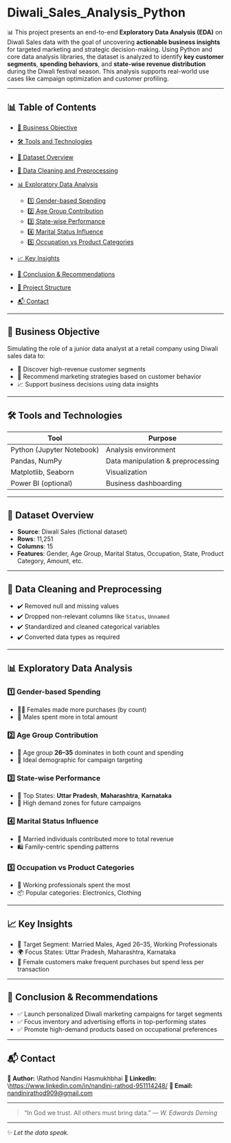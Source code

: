 # Diwali_Sales_Analysis_Python
📊 This project presents an end-to-end **Exploratory Data Analysis (EDA)** on Diwali Sales data with the goal of uncovering **actionable business insights** for targeted marketing and strategic decision-making. Using Python and core data analysis libraries, the dataset is analyzed to identify **key customer segments**, **spending behaviors**, and **state-wise revenue distribution** during the Diwali festival season. This analysis supports real-world use cases like campaign optimization and customer profiling.

---

## 📊 Table of Contents

* [🚀 Business Objective](#-business-objective)
* [🛠️ Tools and Technologies](#️-tools-and-technologies)
* [📂 Dataset Overview](#-dataset-overview)
* [🧹 Data Cleaning and Preprocessing](#-data-cleaning-and-preprocessing)
* [📊 Exploratory Data Analysis](#-exploratory-data-analysis)

  * [1️⃣ Gender-based Spending](#1-gender-based-spending)
  * [2️⃣ Age Group Contribution](#2-age-group-contribution)
  * [3️⃣ State-wise Performance](#3-state-wise-performance)
  * [4️⃣ Marital Status Influence](#4-marital-status-influence)
  * [5️⃣ Occupation vs Product Categories](#5-occupation-vs-product-categories)
* [📈 Key Insights](#-key-insights)
* [🔬 Conclusion & Recommendations](#-conclusion--recommendations)
* [📁 Project Structure](#-project-structure)
* [📬 Contact](#-contact)

---

## 🚀 Business Objective

Simulating the role of a junior data analyst at a retail company using Diwali sales data to:

* 🎯 Discover high-revenue customer segments
* 🧠 Recommend marketing strategies based on customer behavior
* 📈 Support business decisions using data insights

---

## 🛠️ Tools and Technologies

| Tool                      | Purpose                           |
| ------------------------- | --------------------------------- |
| Python (Jupyter Notebook) | Analysis environment              |
| Pandas, NumPy             | Data manipulation & preprocessing |
| Matplotlib, Seaborn       | Visualization                     |
| Power BI (optional)       | Business dashboarding             |

---

## 📂 Dataset Overview

* **Source**: Diwali Sales (fictional dataset)
* **Rows**: 11,251
* **Columns**: 15
* **Features**: Gender, Age Group, Marital Status, Occupation, State, Product Category, Amount, etc.

---

## 🧹 Data Cleaning and Preprocessing

* ✔️ Removed null and missing values
* ✔️ Dropped non-relevant columns like `Status`, `Unnamed`
* ✔️ Standardized and cleaned categorical variables
* ✔️ Converted data types as required

---

## 📊 Exploratory Data Analysis

### 1️⃣ Gender-based Spending

* 👩‍🦰 Females made more purchases (by count)
* 👨 Males spent more in total amount

### 2️⃣ Age Group Contribution

* 👥 Age group **26–35** dominates in both count and spending
* 🎯 Ideal demographic for campaign targeting

### 3️⃣ State-wise Performance

* 🥇 Top States: **Uttar Pradesh**, **Maharashtra**, **Karnataka**
* 📍 High demand zones for future campaigns

### 4️⃣ Marital Status Influence

* 💍 Married individuals contributed more to total revenue
* 🛍️ Family-centric spending patterns

### 5️⃣ Occupation vs Product Categories

* 💼 Working professionals spent the most
* 📦 Popular categories: Electronics, Clothing

---

## 📈 Key Insights

* 🎯 Target Segment: Married Males, Aged 26–35, Working Professionals
* 🌍 Focus States: Uttar Pradesh, Maharashtra, Karnataka
* 🧾 Female customers make frequent purchases but spend less per transaction

---

## 🔬 Conclusion & Recommendations

* ✅ Launch personalized Diwali marketing campaigns for target segments
* ✅ Focus inventory and advertising efforts in top-performing states
* ✅ Promote high-demand products based on occupational preferences

---

## 📬 Contact

**👤 Author:** \Rathod Nandini Hasmukhbhai
**🔗 LinkedIn:** \https://www.linkedin.com/in/nandini-rathod-951114248/
**📧 Email:** nandinirathod909@gmail.com

---

> “In God we trust. All others must bring data.”
> — *W. Edwards Deming*

---

✨ *Let the data speak.*
